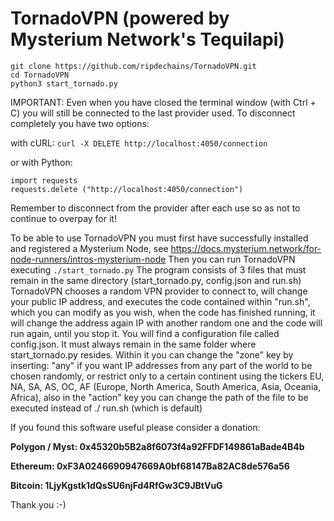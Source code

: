 # TornadoVPN (powered by Mysterium Network's Tequilapi)
```
git clone https://github.com/ripdechains/TornadoVPN.git
cd TornadoVPN
python3 start_tornado.py
```
IMPORTANT: Even when you have closed the terminal window (with Ctrl + C) you will still be connected to the last provider used. To disconnect completely you have two options:

with cURL:
```curl -X DELETE http://localhost:4050/connection```

or with Python:
```
import requests
requests.delete ("http://localhost:4050/connection")
```
Remember to disconnect from the provider after each use so as not to continue to overpay for it!


To be able to use TornadoVPN you must first have successfully installed and registered a Mysterium Node, see https://docs.mysterium.network/for-node-runners/intros-mysterium-node
Then you can run TornadoVPN executing ```./start_tornado.py```
The program consists of 3 files that must remain in the same directory (start_tornado.py, config.json and run.sh)
TornadoVPN chooses a random VPN provider to connect to, will change your public IP address, and executes the code contained within "run.sh", which you can modify as you wish, when the code has finished running, it will change the address again IP with another random one and the code will run again, until you stop it. You will find a configuration file called config.json. It must always remain in the same folder where start_tornado.py resides. Within it you can change the "zone" key by inserting: "any" if you want IP addresses from any part of the world to be chosen randomly, or restrict only to a certain continent using the tickers EU, NA, SA, AS, OC, AF (Europe, North America, South America, Asia, Oceania, Africa), also in the "action" key you can change the path of the file to be executed instead of ./ run.sh (which is default)


If you found this software useful please consider a donation:

**Polygon / Myst: 0x45320b5B2a8f6073f4a92FFDF149861aBade4B4b**

**Ethereum: 0xF3A0246690947669A0bf68147Ba82AC8de576a56**

**Bitcoin: 1LjyKgstk1dQsSU6njFd4RfGw3C9JBtVuG**

Thank you :-)
